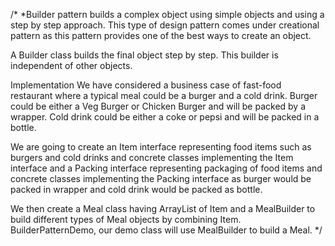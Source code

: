 ﻿/*
 *Builder pattern builds a complex object using simple objects and using 
a step by step approach. This type of design pattern comes under creational pattern
as this pattern provides one of the best ways to create an object.

 A Builder class builds the final object step by step. 
This builder is independent of other objects.

 Implementation
We have considered a business case of fast-food restaurant where 
a typical meal could be a burger and a cold drink. Burger could be either 
a Veg Burger or Chicken Burger and will be packed by a wrapper. 
Cold drink could be either a coke or pepsi and will be packed in a bottle.

 We are going to create an Item interface representing food items 
such as burgers and cold drinks and concrete classes implementing 
the Item interface and a Packing interface representing packaging 
of food items and concrete classes implementing the Packing interface 
as burger would be packed in wrapper and cold drink would be packed as bottle.

 We then create a Meal class having ArrayList of Item and a MealBuilder to build 
different types of Meal objects by combining Item. BuilderPatternDemo, 
our demo class will use MealBuilder to build a Meal.
 */